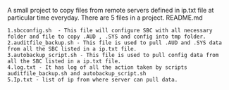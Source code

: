 A small project to copy files from remote servers defined in ip.txt file at particular time everyday. There are 5 files in a project.
README.md

	1.sbcconfig.sh  - This file will configure SBC with all necessary folder and file to copy .AUD , .SYS and config into tmp folder.
	2.auditfile_backup.sh - This file is used to pull .AUD and .SYS data from all the SBC listed in a ip.txt file.  
	3.autobackup_script.sh - This file is used to pull config data from all the SBC listed in a ip.txt file.
	4.log.txt - It has log of all the action taken by scripts auditfile_backup.sh and autobackup_script.sh
	5.Ip.txt - list of ip from where server can pull data.
	
